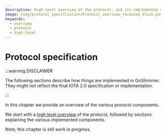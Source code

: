```yaml
---
description: High-level overview of the protocol, and its implemented components.
image: /img/protocol_specification/Protocol_overview_received_block.png
keywords:
  - overview
  - protocol
  - high-level
---
```


# Protocol specification

:::warning DISCLAIMER

The following sections describe how things are implemented in GoShimmer. They might not reflect the final IOTA 2.0 specification or implementation.

:::

In this chapter we provide an overview of the various protocol components.

We start with a [high level overview](protocol.md) of the protocol, followed by sections explaining the various implemented components.

Note, this chapter is still work in progress.
